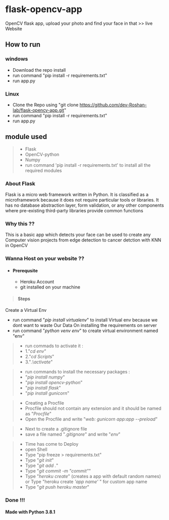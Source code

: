 # flask-opencv-app
OpenCV flask app, upload your photo and find your face in that >> live Website
## How to run
### windows
- Download the repo install 
- run command "pip install -r requirements.txt"
- run app.py
### Linux
- Clone the Repo using "git clone https://github.com/dev-Roshan-lab/flask-opencv-app.git"
- run command "pip install -r requirements.txt"
- run app.py
## module used 

>- Flask
>- OpenCV-python
>- Numpy
>- run command 'pip install -r requirements.txt' to install all the required modules

### About Flask 
Flask is a micro web framework written in Python. It is classified as a microframework because it does not require particular
tools or libraries. It has no database abstraction layer, form validation, or any other components where pre-existing third-party
libraries provide common functions
### Why this ??
This is a basic app which detects your face can be used to create any Computer vision projects 
from edge detection to cancer detction with KNN in OpenCV

### Wanna Host on your website ??
- #### Prerequsite
    - Heroku Account
    - git installed on your machine

> #### Steps
 Create a Virtual Env
- run command "_pip install virtualenv_" to install Virtual env because we dont want to waste Our Data On installing the requirements on server
- run command "_python venv env_" to create virtual environment named "env"

>- run commads to activate it :
>  - 1."_cd env_"
>- 2."_cd Scripts_"
>- 3."_.\activate_"

>- run commands to install the necessary packages :
>- "_pip install numpy_"
>- "_pip install opencv-python_"
>- "_pip install flask_"
>- "_pip install gunicorn_"

>- Creating a Procfile
>- Procfile should not contain any extension and it should be named as "_Procfile_"
>- Open the Procfile and write "_web: gunicorn app:app --preload_"

>- Next to create a .gitignore file
>- save a file named "_.gitignore_" and write "_env_"

>- Time has come to Deploy
>- open Shell 
>- Type "pip freeze > requirements.txt"
>- Type "_git init_"
>- Type "_git add ._"
>- Type "_git commit -m "commit"_"
>- Type "_heroku create_" (creates a app with default random names) or Type "heroku create _'app name'_ " for custom app name
>- Type "_git push heroku master_"

### Done !!!


#### Made with Python 3.8.1




 
                             


